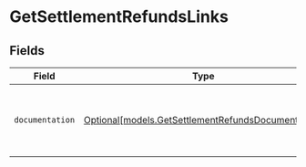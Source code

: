 # GetSettlementRefundsLinks


## Fields

| Field                                                                                                | Type                                                                                                 | Required                                                                                             | Description                                                                                          |
| ---------------------------------------------------------------------------------------------------- | ---------------------------------------------------------------------------------------------------- | ---------------------------------------------------------------------------------------------------- | ---------------------------------------------------------------------------------------------------- |
| `documentation`                                                                                      | [Optional[models.GetSettlementRefundsDocumentation]](../models/getsettlementrefundsdocumentation.md) | :heavy_minus_sign:                                                                                   | The URL to the generic Mollie API error handling guide.                                              |